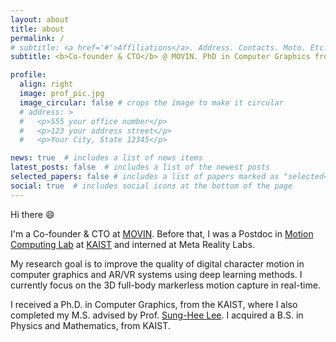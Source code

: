 ```yaml
---
layout: about
title: about
permalink: /
# subtitle: <a href='#'>Affiliations</a>. Address. Contacts. Moto. Etc.
subtitle: <b>Co-founder & CTO</b> @ MOVIN. PhD in Computer Graphics from KAIST.

profile:
  align: right
  image: prof_pic.jpg
  image_circular: false # crops the image to make it circular
  # address: >
  #   <p>555 your office number</p>
  #   <p>123 your address street</p>
  #   <p>Your City, State 12345</p>

news: true  # includes a list of news items
latest_posts: false  # includes a list of the newest posts
selected_papers: false # includes a list of papers marked as "selected={true}"
social: true  # includes social icons at the bottom of the page
---
```

Hi there :smile:

I'm a Co-founder & CTO at [MOVIN](https://www.movin3d.com). Before that, I was a Postdoc in [Motion Computing Lab](https://lava.kaist.ac.kr) at [KAIST](https://www.kaist.ac.kr/en/) and interned at Meta Reality Labs.

My research goal is to improve the quality of digital character motion in computer graphics and AR/VR systems using deep learning methods. 
I currently focus on the 3D full-body markerless motion capture in real-time.

I received a Ph.D. in Computer Graphics, from the KAIST, where I also completed my M.S. advised by Prof. [Sung-Hee Lee](https://lava.kaist.ac.kr/?page_id=41). I acquired a B.S. in Physics and Mathematics, from KAIST.


<!-- Write your biography here. Tell the world about yourself. Link to your favorite [subreddit](http://reddit.com). You can put a picture in, too. The code is already in, just name your picture `prof_pic.jpg` and put it in the `img/` folder.

Put your address / P.O. box / other info right below your picture. You can also disable any of these elements by editing `profile` property of the YAML header of your `_pages/about.md`. Edit `_bibliography/papers.bib` and Jekyll will render your [publications page](/al-folio/publications/) automatically.

Link to your social media connections, too. This theme is set up to use [Font Awesome icons](http://fortawesome.github.io/Font-Awesome/) and [Academicons](https://jpswalsh.github.io/academicons/), like the ones below. Add your Facebook, Twitter, LinkedIn, Google Scholar, or just disable all of them. -->
